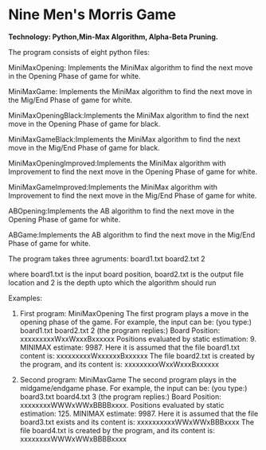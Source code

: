 # Nine Men's Morris Game
**Technology: Python,Min-Max Algorithm, Alpha-Beta Pruning.**


The program consists of eight python files:

MiniMaxOpening: Implements the MiniMax algorithm to find the next move in the Opening Phase of game for white. 

MiniMaxGame: Implements the MiniMax algorithm to find the next move in the Mig/End Phase of game for white.

MiniMaxOpeningBlack:Implements the MiniMax algorithm to find the next move in the Opening Phase of game for black. 

MiniMaxGameBlack:Implements the MiniMax algorithm to find the next move in the Mig/End Phase of game for black.

MiniMaxOpeningImproved:Implements the MiniMax algorithm with Improvement to find the next move in the Opening Phase of game for white. 

MiniMaxGameImproved:Implements the MiniMax algorithm with Improvement to find the next move in the Mig/End Phase of game for white. 

ABOpening:Implements the AB algorithm to find the next move in the Opening Phase of game for white.

ABGame:Implements the AB algorithm to find the next move in the Mig/End Phase of game for white.

The program takes three agruments: board1.txt board2.txt 2

where board1.txt is the input board position, board2.txt is the output file location and 2 is the depth upto which the algorithm should run

Examples:
  1. First program: MiniMaxOpening The first program plays a move in the opening phase of the game. For example, the input can be: (you type:) board1.txt board2.txt 2 (the program replies:) Board Position: xxxxxxxxxWxxWxxxBxxxxxx Positions evaluated by static estimation: 9. MINIMAX estimate: 9987. Here it is assumed that the file board1.txt content is: xxxxxxxxxWxxxxxxBxxxxxx The file board2.txt is created by the program, and its content is: xxxxxxxxxWxxWxxxBxxxxxx

  2. Second program: MiniMaxGame The second program plays in the midgame/endgame phase. For example, the input can be: (you type:) board3.txt board4.txt 3 (the program replies:) Board Position: xxxxxxxxWWWxWWxBBBBxxxx. Positions evaluated by static estimation: 125. MINIMAX estimate: 9987. Here it is assumed that the file board3.txt exists and its content is: xxxxxxxxxxWWxWWxBBBxxxx The file board4.txt is created by the program, and its content is: xxxxxxxxWWWxWWxBBBBxxxx
